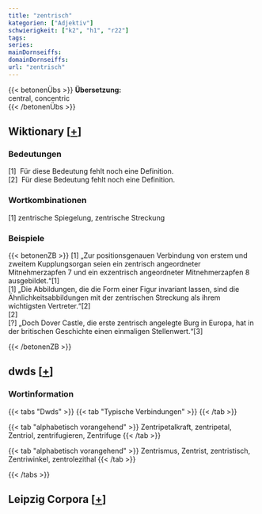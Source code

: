 ```yaml
---
title: "zentrisch"
kategorien: ["Adjektiv"]
schwierigkeit: ["k2", "h1", "r22"]
tags:
series:
mainDornseiffs:
domainDornseiffs:
url: "zentrisch"
---
```


{{< betonenÜbs >}}
**Übersetzung:**  
central, concentric  
{{< /betonenÜbs >}}

## Wiktionary [[+](https://de.wiktionary.org/wiki/zentrisch)]

### Bedeutungen
[1]  Für diese Bedeutung fehlt noch eine Definition.  
[2]  Für diese Bedeutung fehlt noch eine Definition.  

### Wortkombinationen
[1] zentrische Spiegelung, zentrische Streckung  

### Beispiele
{{< betonenZB >}}
[1] „Zur positionsgenauen Verbindung von erstem und zweitem Kupplungsorgan seien ein zentrisch angeordneter Mitnehmerzapfen 7 und ein exzentrisch angeordneter Mitnehmerzapfen 8 ausgebildet.“[1]  
[1] „Die Abbildungen, die die Form einer Figur invariant lassen, sind die Ähnlichkeitsabbildungen mit der zentrischen Streckung als ihrem wichtigsten Vertreter.“[2]  
[2]  
[?] „Doch Dover Castle, die erste zentrisch angelegte Burg in Europa, hat in der britischen Geschichte einen einmaligen Stellenwert.“[3]  

{{< /betonenZB >}}


## dwds [[+](https://www.dwds.de/wb/zentrisch)]

### Wortinformation
{{< tabs "Dwds" >}}
{{< tab "Typische Verbindungen" >}}
{{< /tab >}}

{{< tab "alphabetisch vorangehend" >}}
Zentripetalkraft, zentripetal, Zentriol, zentrifugieren, Zentrifuge
{{< /tab >}}

{{< tab "alphabetisch vorangehend" >}}
Zentrismus, Zentrist, zentristisch, Zentriwinkel, zentrolezithal
{{< /tab >}}

{{< /tabs >}}

## Leipzig Corpora [[+](https://corpora.uni-leipzig.de/en/res?word=zentrisch&corpusId=deu_newscrawl-public_2018)]

